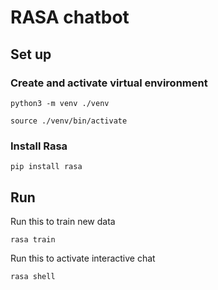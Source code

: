 # RASA chatbot

## Set up

### Create and activate virtual environment

``` shell
python3 -m venv ./venv

source ./venv/bin/activate
```

### Install Rasa

``` shell
pip install rasa
```

## Run

Run this to train new data

``` shell
rasa train
```

Run this to activate interactive chat

``` shell
rasa shell 
```
